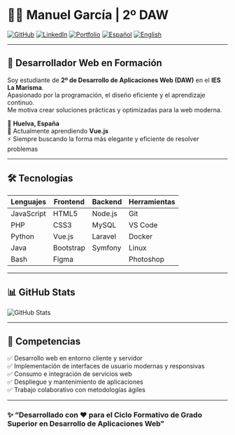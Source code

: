 # 👨‍💻 Manuel García | 2º DAW

[![GitHub](https://img.shields.io/badge/GitHub-Manuel%20García-181717?style=flat&logo=github)](https://github.com/spacecrf)
[![LinkedIn](https://img.shields.io/badge/LinkedIn-Manuel%20García%20Rodríguez-0A66C2?style=flat&logo=linkedin)](https://www.linkedin.com/in/manuel-garc%C3%ADa-rodr%C3%ADguez-51a86033b/)
[![Portfolio](https://img.shields.io/badge/Portfolio-Visítame-ff0079?style=flat&logo=firefox)](https://spacecrf.github.io/myWeb/)
[![Español](https://img.shields.io/badge/Idioma-Español-red?style=for-the-badge)](README.md)
[![English](https://img.shields.io/badge/Language-English-blue?style=for-the-badge)](README_EN.md)


---

## 🌱 Desarrollador Web en Formación

Soy estudiante de **2º de Desarrollo de Aplicaciones Web (DAW)** en el **IES La Marisma**.  
Apasionado por la programación, el diseño eficiente y el aprendizaje continuo.  
Me motiva crear soluciones prácticas y optimizadas para la web moderna.

📍 **Huelva, España**  
🧠 Actualmente aprendiendo **Vue.js**  
⚡ Siempre buscando la forma más elegante y eficiente de resolver problemas  

---

## 🛠️ Tecnologías

| Lenguajes | Frontend | Backend | Herramientas |
|------------|-----------|-----------|----------------|
| JavaScript | HTML5 | Node.js | Git |
| PHP | CSS3 | MySQL | VS Code |
| Python | Vue.js | Laravel | Docker |
| Java | Bootstrap | Symfony | Linux |
| Bash | Figma |  | Photoshop |

---

## 📊 GitHub Stats

![GitHub Stats](https://github-readme-stats.vercel.app/api/top-langs/?username=spacecrf&langs_count=6&title_color=0891b2&text_color=ffffff&icon_color=0891b2&bg_color=1c1917&hide_border=true&layout=compact)

---

## 💼 Competencias

✅ Desarrollo web en entorno cliente y servidor  
✅ Implementación de interfaces de usuario modernas y responsivas  
✅ Consumo e integración de servicios web  
✅ Despliegue y mantenimiento de aplicaciones  
✅ Trabajo colaborativo con metodologías ágiles  

---

### ✨ “Desarrollado con ❤️ para el Ciclo Formativo de Grado Superior en Desarrollo de Aplicaciones Web”
